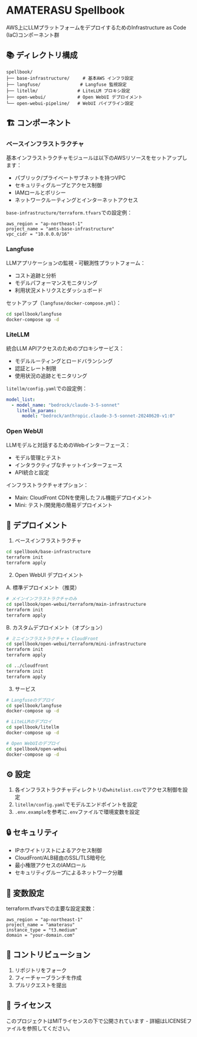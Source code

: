 # AMATERASU Spellbook

AWS上にLLMプラットフォームをデプロイするためのInfrastructure as Code (IaC)コンポーネント群

## 📚 ディレクトリ構成

```
spellbook/
├── base-infrastructure/     # 基本AWS インフラ設定
├── langfuse/               # Langfuse 監視設定
├── litellm/               # LiteLLM プロキシ設定
├── open-webui/            # Open WebUI デプロイメント
└── open-webui-pipeline/   # WebUI パイプライン設定
```

## 🏗 コンポーネント

### ベースインフラストラクチャ

基本インフラストラクチャモジュールは以下のAWSリソースをセットアップします：

- パブリック/プライベートサブネットを持つVPC
- セキュリティグループとアクセス制御
- IAMロールとポリシー
- ネットワークルーティングとインターネットアクセス

`base-infrastructure/terraform.tfvars`での設定例：
```hcl
aws_region = "ap-northeast-1"
project_name = "amts-base-infrastructure" 
vpc_cidr = "10.0.0.0/16"
```

### Langfuse

LLMアプリケーションの監視・可観測性プラットフォーム：

- コスト追跡と分析
- モデルパフォーマンスモニタリング
- 利用状況メトリクスとダッシュボード

セットアップ（`langfuse/docker-compose.yml`）：
```bash
cd spellbook/langfuse
docker-compose up -d
```

### LiteLLM

統合LLM APIアクセスのためのプロキシサービス：

- モデルルーティングとロードバランシング
- 認証とレート制限
- 使用状況の追跡とモニタリング

`litellm/config.yaml`での設定例：
```yaml
model_list:
  - model_name: "bedrock/claude-3-5-sonnet"
    litellm_params:
      model: "bedrock/anthropic.claude-3-5-sonnet-20240620-v1:0"
```

### Open WebUI

LLMモデルと対話するためのWebインターフェース：

- モデル管理とテスト
- インタラクティブなチャットインターフェース
- API統合と設定

インフラストラクチャオプション：
- Main: CloudFront CDNを使用したフル機能デプロイメント
- Mini: テスト/開発用の簡易デプロイメント

## 🚀 デプロイメント

1. ベースインフラストラクチャ
```bash
cd spellbook/base-infrastructure
terraform init
terraform apply
```

2. Open WebUI デプロイメント
   
A. 標準デプロイメント（推奨）
```bash
# メインインフラストラクチャのみ
cd spellbook/open-webui/terraform/main-infrastructure
terraform init
terraform apply
```

B. カスタムデプロイメント（オプション）
```bash
# ミニインフラストラクチャ + CloudFront
cd spellbook/open-webui/terraform/mini-infrastructure
terraform init
terraform apply

cd ../cloudfront
terraform init
terraform apply
```

3. サービス
```bash
# Langfuseのデプロイ
cd spellbook/langfuse
docker-compose up -d

# LiteLLMのデプロイ
cd spellbook/litellm
docker-compose up -d

# Open WebUIのデプロイ
cd spellbook/open-webui
docker-compose up -d
```

## ⚙️ 設定

1. 各インフラストラクチャディレクトリの`whitelist.csv`でアクセス制御を設定
2. `litellm/config.yaml`でモデルエンドポイントを設定
3. `.env.example`を参考に`.env`ファイルで環境変数を設定

## 🔒 セキュリティ

- IPホワイトリストによるアクセス制御
- CloudFront/ALB経由のSSL/TLS暗号化
- 最小権限アクセスのIAMロール
- セキュリティグループによるネットワーク分離

## 📝 変数設定

terraform.tfvarsでの主要な設定変数：

```hcl
aws_region = "ap-northeast-1"
project_name = "amaterasu"
instance_type = "t3.medium"
domain = "your-domain.com"
```

## 🤝 コントリビューション

1. リポジトリをフォーク
2. フィーチャーブランチを作成
3. プルリクエストを提出

## 📄 ライセンス

このプロジェクトはMITライセンスの下で公開されています - 詳細はLICENSEファイルを参照してください。